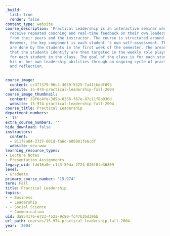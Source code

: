 ```yaml
---
_build:
  list: true
  render: false
content_type: website
course_description: 'Practical Leadership is an interactive seminar where students
  receive repeated coaching and real-time feedback on their own leadership capabilities
  from their peers and the instructor. The course is structured around a set of readings.
  However, the key component is each student''s own self-assessment. These self-assessments
  are done by the students in the first week of the semester. The areas for improvement
  that the students identify are then targeted in the weekly role plays that are customized
  for each student in the class. The goal of the class is for each student to increase
  his or her own leadership abilities through an ongoing cycle of practice, feedback
  and reflection.

  '
course_image:
  content: cc37f379-96c4-3039-5325-7a411bddf093
  website: 15-974-practical-leadership-fall-2004
course_image_thumbnail:
  content: 33f6c4fe-3d9b-0356-f67e-87c11f8b036d
  website: 15-974-practical-leadership-fall-2004
course_title: Practical Leadership
department_numbers:
- '15'
extra_course_numbers: ''
hide_download: false
instructors:
  content:
  - 811f2a84-3737-601d-fa6d-605081fe6cdf
  website: ocw-www
learning_resource_types:
- Lecture Notes
- Presentation Assignments
legacy_uid: fdd16a0e-c143-59da-2724-026f0fe36809
level:
- Graduate
primary_course_number: '15.974'
term: Fall
title: Practical Leadership
topics:
- - Business
  - Leadership
- - Social Science
  - Communication
uid: da854176-e723-452a-9c80-fc47b3bd39bb
url_path: courses/15-974-practical-leadership-fall-2004
year: '2004'
---
```

